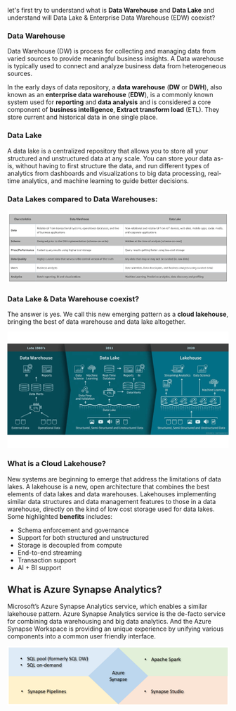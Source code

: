 
let's first try to understand what is **Data Warehouse** and **Data Lake** and understand will Data Lake & Enterprise Data Warehouse (EDW) coexist?

### Data Warehouse
Data Warehouse (DW) is process for collecting and managing data from varied sources to provide meaningful business insights. A Data warehouse is typically used to connect and analyze business data from heterogeneous sources.

In the early days of data repository, a **data warehouse** (**DW** or **DWH**), also known as an **enterprise data  warehouse** (**EDW**), is a commonly known system used for **reporting** and **data analysis** and is considered a core component of **business intelligence**, **Extract transform load** (ETL). They store current and historical data in one single place.

### Data Lake
A data lake is a centralized repository that allows you to store all your structured and unstructured data at any scale. You can store your data as-is, without having to first structure the data, and run different types of analytics from dashboards and visualizations to big data processing, real-time analytics, and machine learning to guide better decisions.

### Data Lakes compared to Data Warehouses:

![DLDW](https://github.com/gurditsingh/blog/blob/gh-pages/_screenshots/DataLake_DataWarehouse.jpg?raw=true)

### Data Lake & Data Warehouse coexist?
The answer is yes. We call this new emerging pattern as a **cloud lakehouse**, bringing the best of data warehouse and data lake altogether.

![lakehouse](https://github.com/gurditsingh/blog/blob/gh-pages/_screenshots/data-lakehouse.png?raw=true)

### What is a Cloud Lakehouse?
New systems are beginning to emerge that address the limitations of data lakes. A lakehouse is a new, open architecture that combines the best elements of data lakes and data warehouses. Lakehouses implementing similar data structures and data management features to those in a data warehouse, directly on the kind of low cost storage used for data lakes. Some highlighted **benefits** includes:

 - Schema enforcement and governance
 - Support for both structured and unstructured
 - Storage is decoupled from compute
 - End-to-end streaming
 - Transaction support
 - AI + BI support

## What is Azure Synapse Analytics?

Microsoft’s Azure Synapse Analytics service, which enables a similar lakehouse pattern. Azure Synapse Analytics service is the de-facto service for combining data warehousing and big data analytics. And the Azure Synapse Workspace is providing an unique experience by unifying various components into a common user friendly interface.

![DLDW](https://github.com/gurditsingh/blog/blob/gh-pages/_screenshots/azure-synapse.png?raw=true)


<!--stackedit_data:
eyJoaXN0b3J5IjpbLTEyMjYyODA4ODcsLTE0Njk1MTIwMDgsLT
E2OTU1MTA2OTUsMzAzNzgzMjYxLDE0NTM4OTYwMTIsLTIwNTM3
NTQ2MjcsLTgwNDU1OTExNiw1OTg1ODA5MTYsLTYwMzIwNDk0My
wzMDkxOTQwMjMsOTY5MjY2NzQ0LDE4Mzc3NDQ3ODAsLTE3NzIy
MjU3MDQsLTE2OTQwODI1NiwtMTYyMDY2NzMyNCwtMjAyNjc5NT
cxMywtMTY4OTkwODk1Miw0ODI3NjMyMCwxMTgxMzE2NDEsLTE5
MjcyNTc4NzBdfQ==
-->